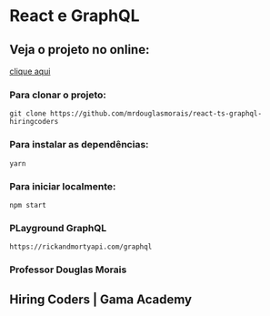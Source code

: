 # React e GraphQL


## Veja o projeto no online:
[clique aqui](https://rickandmorty-ts-graphql.vercel.app/)

### Para clonar o projeto:
`git clone https://github.com/mrdouglasmorais/react-ts-graphql-hiringcoders`

### Para instalar as dependências:
`yarn`

### Para iniciar localmente:
`npm start`

### PLayground GraphQL
`https://rickandmortyapi.com/graphql`

### Professor Douglas Morais

## Hiring Coders | Gama Academy